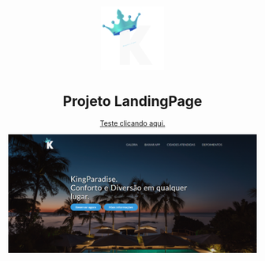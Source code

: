 <h1 align="center">
<img src="https://github.com/leomvidal10/LandingPage/blob/main/resources/img/logo.png?raw=true" alt="logo">
</h1>
<h1 align="center">
Projeto LandingPage
</h1>
<p align="center">
<a href="https://leomvidal10.github.io/LandingPage/">Teste clicando aqui.</a>
</p>
<div>
<img src="https://github.com/leomvidal10/LandingPage/blob/main/resources/img/img.png?raw=true" alt="preview">
</div>
